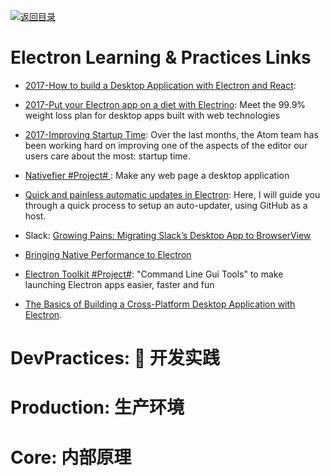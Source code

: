 [![返回目录](https://user-images.githubusercontent.com/5803001/38079637-ff0abcf0-3371-11e8-9b76-ad651620afc7.jpg)](https://github.com/wxyyxc1992/Awesome-Links)

# Electron  Learning & Practices Links

* [2017-How to build a Desktop Application with Electron and React](https://parg.co/bI4):

* [2017-Put your Electron app on a diet with Electrino](https://parg.co/bM2): Meet the 99.9% weight loss plan for desktop apps built with web technologies

* [2017-Improving Startup Time](http://blog.atom.io/2017/04/18/improving-startup-time.html): Over the last months, the Atom team has been working hard on improving one of the aspects of the editor our users care about the most: startup time.

* [Nativefier #Project# ](https://github.com/jiahaog/nativefier): Make any web page a desktop application

* [Quick and painless automatic updates in Electron](https://parg.co/USW): Here, I will guide you through a quick process to setup an auto-updater, using GitHub as a host.

* Slack: [Growing Pains: Migrating Slack’s Desktop App to BrowserView](https://parg.co/UKp)

* [Bringing Native Performance to Electron](https://blog.realm.io/native-performance-electron-realm/)

* [Electron Toolkit #Project#](https://github.com/PhilippLgh/electron-toolkit): "Command Line Gui Tools" to make launching Electron apps easier, faster and fun

- [The Basics of Building a Cross-Platform Desktop Application with Electron](https://parg.co/UVf).

# DevPractices:  开发实践

# Production: 生产环境

# Core: 内部原理
